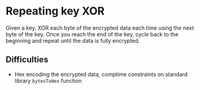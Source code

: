 # Repeating key XOR

Given a key, XOR each byte of the encrypted data each time using the next byte of the key. Once you reach the end of the key, cycle back to the beginning and repeat until the data is fully encrypted.

## Difficulties
- Hex encoding the encrypted data, comptime constraints on standard library `bytesToHex` function
